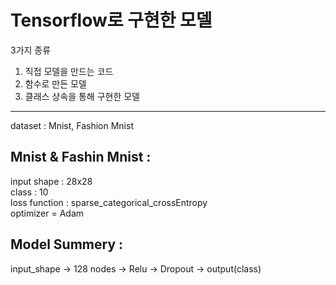 # Tensorflow로 구현한 모델

3가지 종류

1. 직접 모델을 만드는 코드
2. 함수로 만든 모델
3. 클래스 상속을 통해 구현한 모델

---------

dataset : Mnist, Fashion Mnist  

## Mnist & Fashin Mnist :

input shape : 28x28   
class : 10   
loss function : sparse_categorical_crossEntropy  
optimizer = Adam  

## Model Summery :

input_shape -> 128 nodes -> Relu -> Dropout -> output(class)
